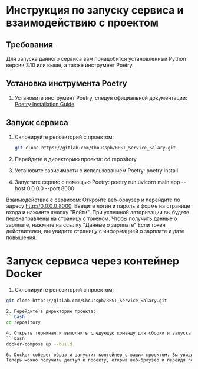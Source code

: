 # Инструкция по запуску сервиса и взаимодействию с проектом

## Требования

Для запуска данного сервиса вам понадобится установленный Python версии 3.10 или выше, а также инструмент Poetry.

## Установка инструмента Poetry

1. Установите инструмент Poetry, следуя официальной документации: [Poetry Installation Guide](https://python-poetry.org/docs/#installation)

## Запуск сервиса

1. Склонируйте репозиторий с проектом:

   ```bash
   git clone https://gitlab.com/Chousspb/REST_Service_Salary.git

2. Перейдите в директорию проекта:
cd repository

3. Установите зависимости с использованием Poetry:
poetry install

4. Запустите сервис с помощью Poetry:
poetry run uvicorn main:app --host 0.0.0.0 --port 8000

Взаимодействие с сервисом:
Откройте веб-браузер и перейдите по адресу http://0.0.0.0:8000.
Введите логин и пароль в форме на странице входа и нажмите кнопку "Войти".
При успешной авторизации вы будете перенаправлены на страницу с токеном.
Чтобы получить данные о зарплате, нажмите на ссылку "Данные о зарплате"
Если токен действителен, вы увидите страницу с информацией о зарплате и дате повышения.

# Запуск сервиса через контейнер Docker

1.  Склонируйте репозиторий с проектом:

   ```bash
   git clone https://gitlab.com/Chousspb/REST_Service_Salary.git

2. Перейдите в директорию проекта:
   ```bash
   cd repository

4. Открыть терминал и выполнить следующую команду для сборки и запуска контейнера:
   ```bash
   docker-compose up --build

6. Docker соберет образ и запустит контейнер с вашим проектом. Вы увидит вывод в терминале, указывающий на запуск сервера FastAPI.
Теперь можно получить доступ к проекту, открыв веб-браузер и перейдя по адресу http://0.0.0.0:8000. 
